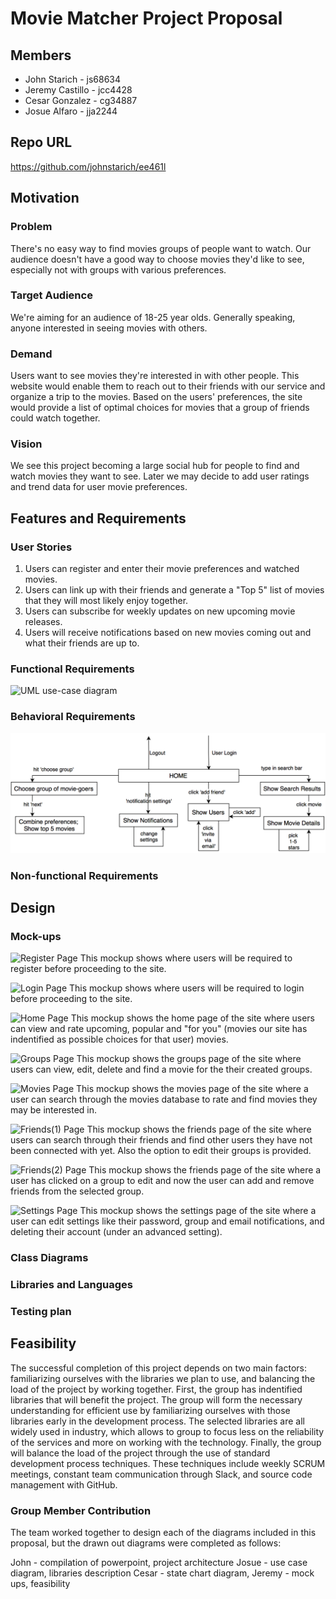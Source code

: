 # Movie Matcher Project Proposal

## Members

* John Starich - js68634
* Jeremy Castillo - jcc4428
* Cesar Gonzalez - cg34887
* Josue Alfaro - jja2244

## Repo URL
<https://github.com/johnstarich/ee461l>

## Motivation

### Problem
There's no easy way to find movies groups of people want to watch. Our audience doesn't have a good way to choose movies they'd like to see, especially not with groups with various preferences.

### Target Audience
We're aiming for an audience of 18-25 year olds. Generally speaking, anyone interested in seeing movies with others.

### Demand
Users want to see movies they're interested in with other people. This website would enable them to reach out to their friends with our service and organize a trip to the movies. Based on the users' preferences, the site would provide a list of optimal choices for movies that a group of friends could watch together.

### Vision
We see this project becoming a large social hub for people to find and watch movies they want to see. Later we may decide to add user ratings and trend data for user movie preferences.

## Features and Requirements

### User Stories

1. Users can register and enter their movie preferences and watched movies.
2. Users can link up with their friends and generate a "Top 5" list of movies that they will most likely enjoy together. 
3. Users can subscribe for weekly updates on new upcoming movie releases.
4. Users will receive notifications based on new movies coming out and what their friends are up to.

### Functional Requirements

![UML use-case diagram](screenshots/usecase.png)

### Behavioral Requirements

![UML state chart diagram](screenshots/statechart.png)

### Non-functional Requirements

## Design

### Mock-ups
![Register Page](screenshots/movies_register.jpeg.png)
This mockup shows where users will be required to register before proceeding to the site.

![Login Page](screenshots/movies_login.jpeg.png)
This mockup shows where users will be required to login before proceeding to the site.

![Home Page](screenshots/movies_home.jpeg.png)
This mockup shows the home page of the site where users can view and rate upcoming, popular and "for you" (movies our site has indentified as possible choices for that user) movies.

![Groups Page](screenshots/movies_groups.jpeg.png)
This mockup shows the groups page of the site where users can view, edit, delete and find a movie for the their created groups.

![Movies Page](screenshots/movies_movies.jpeg.png)
This mockup shows the movies page of the site where a user can search through the movies database to rate and find movies they may be interested in.

![Friends(1) Page](screenshots/movies_friends1.jpeg.png)
This mockup shows the friends page of the site where users can search through their friends and find other users they have not been connected with yet. Also the option to edit their groups is provided.

![Friends(2) Page](screenshots/movies_friends2.jpeg.png)
This mockup shows the friends page of the site where a user has clicked on a group to edit and now the user can add and remove friends from the selected group.

![Settings Page](screenshots/movies_settings.jpeg.png)
This mockup shows the settings page of the site where a user can edit settings like their password, group and email notifications, and deleting their account (under an advanced setting).

### Class Diagrams

### Libraries and Languages

### Testing plan

## Feasibility
The successful completion of this project depends on two main factors: familiarizing ourselves with the libraries we plan to use, and balancing the load of the project by working together. First, the group has indentified libraries that will benefit the project. The group will form the necessary understanding for efficient use by familiarizing ourselves with those libraries early in the development process. The selected libraries are all widely used in industry, which allows to group to focus less on the reliability of the services and more on working with the technology. Finally, the group will balance the load of the project through the use of standard development process techniques. These techniques include weekly SCRUM meetings, constant team communication through Slack, and source code management with GitHub. 

### Group Member Contribution

The team worked together to design each of the diagrams included in this proposal, but the drawn out diagrams were completed as follows: 

John - compilation of powerpoint, project architecture
Josue - use case diagram, libraries description
Cesar - state chart diagram, 
Jeremy - mock ups, feasibility